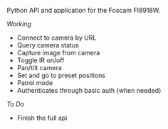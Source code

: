 Python API and application for the Foscam FI8918W.

_Working_
* Connect to camera by URL
* Query camera status
* Capture image from camera
* Toggle IR on/off
* Pan/tilt camera
* Set and go to preset positions
* Patrol mode
* Authenticates through basic auth (when needed)

_To Do_
* Finish the full api
